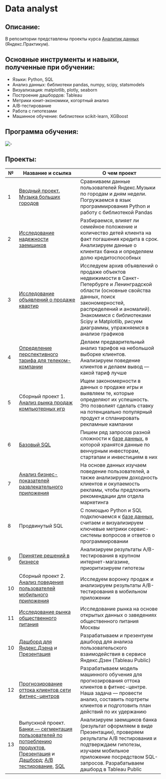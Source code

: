 # Data analyst

## Описание:
В репозитории представлены проекты курса [Аналитик данных](https://praktikum.yandex.ru/data-analyst/) (Яндекс.Практикум).

## Основные инструменты и навыки, полученные при обучении:
- Языки: Python, SQL
- Анализ данных: библиотеки pandas, numpy, scipy, statsmodels
- Визуализация: matplotlib, plotly, seaborn
- Построение дашбордов: Tableau
- Метрики юнит-экономики, когортный анализ
- А/В-тестирование
- Работа с гипотезами
- Машинное обучение: библиотеки scikit-learn, XGBoost

## Программа обучения:
![-](/program.png)

## Проекты:
| №| Название и ссылка | О чем проект                                                     |
|---------------|-------------------|------------------------------------------------------------------|
|1              |[Вводный проект. Музыка больших городов](https://github.com/ovalentinka/Data_analyst/blob/49337b645e19c96783bc6c05090f773f61fc0b67/yandex_music_project_karpova_new.ipynb)|Сравниваем данные пользователей Яндекс.Музыки по городам и дням недели. Погружаемся в язык программирования Python и работу с библиотекой Pandas|
|2              |[Исследование надежности заемщиков](https://github.com/ovalentinka/Data_analyst/blob/98fad319dfe1d50818843e3ffe9bbed6db032391/yandex_bank_karpova_new.ipynb)|Разбираемся, влияет ли семейное положение и количество детей клиента на факт погашения кредита в срок. Анализируем данные о клиентах банка и определяем долю кредитоспособных|
|3              |[Исследование объявлений о продаже квартир](https://github.com/ovalentinka/Data_analyst/blob/a53b94c6422955095c1348c9ed87d55b41886953/yandex_realty_karpova_new.ipynb)|Исследуем архив объявлений о продаже объектов недвижимости в Санкт-Петербурге и Ленинградской области (основные свойства данных, поиск закономерностей, распределений и аномалий). Знакомимся с библиотеками Scipy и Matplotlib, рисуем диаграммы, упражняемся в анализе графиков|
|4              |[Определение перспективного тарифа для телеком-компании](https://github.com/ovalentinka/Data_analyst/blob/6c1f197419e5e43b51d43080f595c974fedef3ad/yandex_megaline_karpova_new.ipynb)|Делаем предварительный анализ тарифов на небольшой выборке клиентов. Анализируем поведение клиентов и делаем вывод — какой тариф лучше|
|5              |Сборный проект 1. [Анализ рынка продаж компьютерных игр](https://github.com/ovalentinka/Data_analyst/blob/7e391d5f1296fccfb43c821cd6bb1bfe65bb1b86/yandex_games_karpova_new.ipynb)|Ищем закономерности в данных о продаже игры и выявляем те, которые определяют их успешность. Это позволият сделать ставку на потенциально популярный продукт и спланировать рекламные кампании|
|6              |[Базовый SQL](https://github.com/ovalentinka/Data_analyst/blob/b90e45be1270e5a6ded5064ff823c2fb4bbce7ce/2_sql_tasks.sql)|Пишем ряд запросов разной сложности к [базе данных](https://github.com/ovalentinka/Data_analyst/blob/b90e45be1270e5a6ded5064ff823c2fb4bbce7ce/1_sql.md), в которой хранятся данные по венчурным инвесторам, стартапам и инвестициям в них|
|7              |[Анализ бизнес-показателей развлекательного приложения](https://github.com/ovalentinka/Data_analyst/blob/76a530518d8515977520ec49c6303bd3221db94b/yandex_procrastinate_karpova_new.ipynb)|На основе данных изучаем поведение пользователей, а также анализируем доходность клиентов и окупаемость рекламы, чтобы предложить рекомендации для отдела маркетинга|
|8              |Продвинутый SQL|С помощью Python и SQL подключаемся к [базе данных](https://github.com/ovalentinka/Data_analyst/blob/c76c790ba6d6c68f02807aa12eb80cb6a071c30b/3_sql.md), считаем и визуализируем ключевые метрики сервис-системы вопросов и ответов о программировании|
|9              |[Принятие решений в бизнесе](https://github.com/ovalentinka/Data_analyst/blob/31d419daa7ffc7b44f1321f9771ae77d2c9366c0/yandex_hypothesis_ab_karpova_new.ipynb)|Анализируем результаты A/B-тестирования в крупном интернет-магазине, приоритизируем гипотезы|
|10             |Сборный проект 2. [Анализ поведения пользователей мобильного приложения](https://github.com/ovalentinka/Data_analyst/blob/f9f813fcb747f11eeb9b39b7faf205bd0f3c6b06/yandex_logs_exp_karpova_new.ipynb)|Исследуем воронку продаж и анализируем результаты A/B-тестирования в мобильном приложении|
|11             |[Исследование рынка общественного питания](https://github.com/ovalentinka/Data_analyst/blob/09fad5d2f7eaeb3e11b3ddc931de857bbf59711a/yandex_restdata_karpova_new.ipynb)|Исследование рынка на основе открытых данных о заведениях общественного питания Москвы|
|10             |[Дашборд для Яндекс.Дзена](https://public.tableau.com/app/profile/oxana3540/viz/dashboard_YZen_ovk/Dashboard_YaZen) и [Презентация](https://disk.yandex.ru/i/pr1-iJXmgZGNaA)|Разрабатываем и презентуем дашборд для анализа пользовательского взаимодействия в сервисе Яндекс.Дзен (Tableau Public)|
|12             |[Прогнозирование оттока клиентов сети фитнес-центров](https://github.com/ovalentinka/Data_analyst/blob/b3c5f66d48d2355f00c8ab81a2c1dbf58a2d1bcc/yandex_gym_karpova_new.ipynb)|Разрабатываем модель машинного обучения для прогнозирования оттока клиентов в фитнес-центре. Наша задача — провести анализ, составить портреты клиентов и подготовить план действий по их удержанию|
|13             |Выпускной проект. [Банки — cегментация пользователей по потреблению продуктов](https://github.com/ovalentinka/Data_analyst/blob/5fa0ce818f14beab839dfa5cff00540d380ba085/yandex_ex1_bank_karpova_new.ipynb), [Презентация](https://disk.yandex.ru/i/8cfjBAFk_Oi8dg) и [Дашборд](https://public.tableau.com/app/profile/oxana3540/viz/product_activity/Dashboard1); [А/B тестирование](https://github.com/ovalentinka/Data_analyst/blob/7d13fd6e1496965387f8245b2f074d09cb273e24/yandex_ex2_ab_karpova_new.ipynb), [SQL](https://github.com/ovalentinka/Data_analyst/blob/3a98fdafa6bb8256d03a9ad0063407764cf6551f/yandex_ex3_SQL_karpova_new.ipynb)|Анализируем заемщиков банка (результат оформляем в виде Презентации), проверяем результаты А/B тестирования и подтверждаем гипотезы, изучаем мобильное приложение посредством SQL-запросов. Разрабатываем дашборд в Tableau Public|
